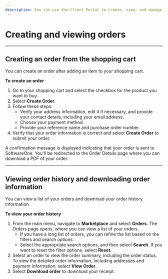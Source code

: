 ```yaml
---
description: You can use the Client Portal to create, view, and manage your orders.
---
```


# Creating and viewing orders

***

## Creating an order from the shopping cart

You can create an order after adding an item to your shopping cart.

**To create an order**

1. Go to your shopping cart and select the checkbox for the product you want to buy.
2. Select **Create Order**.
3. Follow these steps:
   * Verify your address information, edit it if necessary, and provide your contact details, including your email address.
   * Choose your payment method.
   * Provide your reference name and purchase order number.
4. Verify that your order information is correct and select **Create Order** to submit your order.

A confirmation message is displayed indicating that your order is sent to SoftwareOne. You'll be redirected to the Order Details page where you can download a PDF of your order.

***

## Viewing order history and downloading order information

You can view a list of your orders and download your order history information.&#x20;

**To view your order history**

1. From the main menu, navigate to **Marketplace** and select **Orders**. The Orders page opens, where you can view a list of your orders.
   * If you have a long list of orders, you can refine the list based on the filters and search options.
   * Select the appropriate search options, and then select **Search**. If you want to reset the filter options, select **Reset**.
2. Select an order to view the order summary, including the order status. To view the detailed order information, including addresses and payment information, select **View Order**.&#x20;
3. Select **Download order** to download your receipt.
